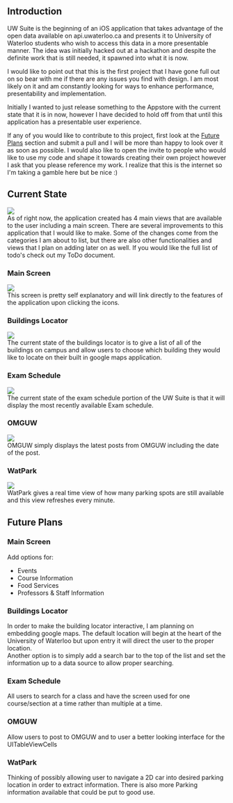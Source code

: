 Introduction
------------
UW Suite is the beginning of an iOS application that takes advantage of the open data available on api.uwaterloo.ca and presents it to University of Waterloo students who wish to access this data in a more presentable manner. The idea was initially hacked out at a hackathon and despite the definite work that is still needed, it spawned into what it is now. 

I would like to point out that this is the first project that I have gone full out on so bear with me if there are any issues you find with design. I am most likely on it and am constantly looking for ways to enhance performance, presentability and implementation.

Initially I wanted to just release something to the Appstore with the current state that it is in now, however I have decided to hold off from that until this application has a presentable user experience.

If any of you would like to contribute to this project, first look at the [Future Plans](#future-plans) section and submit a pull and I will be more than happy to look over it as soon as possible. I would also like to open the invite to people who would like to use my code and shape it towards creating their own project however I ask that you please reference my work. I realize that this is the internet so I'm taking a gamble here but be nice :)

Current State
------------
[![](http://i.imgur.com/o5FH2.jpg)](http://i.imgur.com/6hKDL.jpg)
<br/>
As of right now, the application created has 4 main views that are available to the user including a main screen. There are several improvements to this application that I would like to make. Some of the changes come from the categories I am about to list, but there are also other functionalities and views that I plan on adding later on as well. If you would like the full list of todo's check out my ToDo document.

### Main Screen ###
[![](http://i.imgur.com/xL6zc.jpg)](http://i.imgur.com/F0bWo.jpg)
<br/>
This screen is pretty self explanatory and will link directly to the features of the application upon clicking the icons.

### Buildings Locator ###
[![](http://i.imgur.com/VKu7l.jpg)](http://i.imgur.com/rgwCZ.jpg)
<br/>
The current state of the buildings locator is to give a list of all of the buildings on campus and allow users to choose which building they would like to locate on their built in google maps application.

### Exam Schedule ###
[![](http://i.imgur.com/ja2km.jpg)](http://i.imgur.com/VtqfM.jpg)
<br/>
The current state of the exam schedule portion of the UW Suite is that it will display the most recently available Exam schedule. 

### OMGUW ###
[![](http://i.imgur.com/uiXRl.jpg)](http://i.imgur.com/E9ZoC.jpg)
<br/>
OMGUW simply displays the latest posts from OMGUW including the date of the post.

### WatPark ###
[![](http://i.imgur.com/qyJrq.jpg)](http://i.imgur.com/UTPT2.jpg)
<br/>
WatPark gives a real time view of how many parking spots are still available and this view refreshes every minute.


Future Plans
------------
### Main Screen ###
Add options for:
- Events
- Course Information
- Food Services
- Professors & Staff Information

### Buildings Locator ###
In order to make the building locator interactive, I am planning on embedding google maps. The default location will begin at the heart of the University of Waterloo but upon entry it will direct the user to the proper location. <br/>
Another option is to simply add a search bar to the top of the list and set the information up to a data source to allow proper searching. 

### Exam Schedule ###
All users to search for a class and have the screen used for one course/section at a time rather than multiple at a time.

### OMGUW ###
Allow users to post to OMGUW and to user a better looking interface for the UITableViewCells

### WatPark ###
Thinking of possibly allowing user to navigate a 2D car into desired parking location in order to extract information. There is also more Parking information available that could be put to good use.
